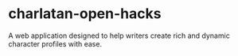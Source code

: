 # charlatan-open-hacks
A web application designed to help writers create rich and dynamic character profiles with ease.
